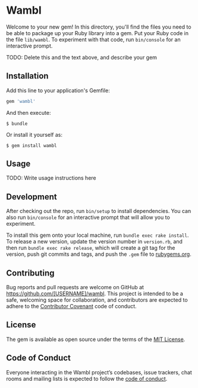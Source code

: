 # Wambl

Welcome to your new gem! In this directory, you'll find the files you need to be able to package up your Ruby library into a gem. Put your Ruby code in the file `lib/wambl`. To experiment with that code, run `bin/console` for an interactive prompt.

TODO: Delete this and the text above, and describe your gem

## Installation

Add this line to your application's Gemfile:

```ruby
gem 'wambl'
```

And then execute:

    $ bundle

Or install it yourself as:

    $ gem install wambl

## Usage

TODO: Write usage instructions here

## Development

After checking out the repo, run `bin/setup` to install dependencies. You can also run `bin/console` for an interactive prompt that will allow you to experiment.

To install this gem onto your local machine, run `bundle exec rake install`. To release a new version, update the version number in `version.rb`, and then run `bundle exec rake release`, which will create a git tag for the version, push git commits and tags, and push the `.gem` file to [rubygems.org](https://rubygems.org).

## Contributing

Bug reports and pull requests are welcome on GitHub at https://github.com/[USERNAME]/wambl. This project is intended to be a safe, welcoming space for collaboration, and contributors are expected to adhere to the [Contributor Covenant](http://contributor-covenant.org) code of conduct.

## License

The gem is available as open source under the terms of the [MIT License](https://opensource.org/licenses/MIT).

## Code of Conduct

Everyone interacting in the Wambl project’s codebases, issue trackers, chat rooms and mailing lists is expected to follow the [code of conduct](https://github.com/[USERNAME]/wambl/blob/master/CODE_OF_CONDUCT.md).
